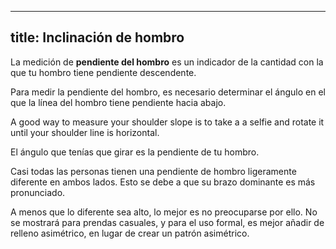 ***

## title: Inclinación de hombro

La medición de **pendiente del hombro** es un indicador de la cantidad con la que tu hombro tiene pendiente descendente.

Para medir la pendiente del hombro, es necesario determinar el ángulo en el que la línea del hombro tiene pendiente hacia abajo.

A good way to measure your shoulder slope is to take a a selfie and rotate it until your shoulder line is horizontal.

El ángulo que tenías que girar es la pendiente de tu hombro.

<Note>

Casi todas las personas tienen una pendiente de hombro ligeramente diferente en ambos lados.
Esto se debe a que su brazo dominante es más pronunciado.

A menos que lo diferente sea alto, lo mejor es no preocuparse por ello.
No se mostrará para prendas casuales, y para el uso formal, es mejor añadir
de relleno asimétrico, en lugar de crear un patrón asimétrico.

</Note>
